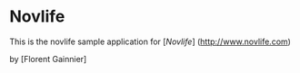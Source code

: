 # Novlife

This is the novlife sample application for
[*Novlife*] (http://www.novlife.com)


by [Florent Gainnier]